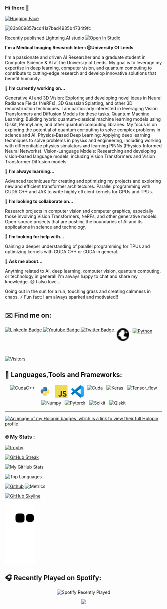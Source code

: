 ### Hi there 👋

[![Hugging Face](https://camo.githubusercontent.com/56f59d91f3ec9de0688a577ce5e0c70b8533fcd6c782204b9a689dd661602e53/68747470733a2f2f68756767696e67666163652e636f2f66726f6e742f6173736574732f686f6d65706167652f687567732e737667)](https://huggingface.co/Ryukijano)

![83b809857acd41a7bad4935b4734f9fc](https://github.com/Ryukijano/Ryukijano/assets/36641583/2077905f-4ece-4e32-b791-ccb425bfc34c)
  

Recently published Lightning.AI studio 
<a target="_blank" href="https://lightning.ai/ryukijano/studios/conv2dlstm-implementation">
  <img src="https://pl-bolts-doc-images.s3.us-east-2.amazonaws.com/app-2/studio-badge.svg" alt="Open In Studio"/>
</a>

 **I'm a Medical Imaging Research Intern @University Of Leeds**

I'm a passionate and driven AI Researcher and a graduate student in Computer Science & AI at the University of Leeds. My goal is to leverage my expertise in deep learning, computer vision, and quantum computing to contribute to cutting-edge research and develop innovative solutions that benefit humanity.

**🔭 I’m currently working on...**

Generative AI and 3D Vision: Exploring and developing novel ideas in Neural Radiance Fields (NeRFs), 3D Gaussian Splatting, and other 3D reconstruction techniques. I am particularly interested in leveraging Vision Transformers and Diffusion Models for these tasks.
Quantum Machine Learning: Building hybrid quantum-classical machine learning models using Qiskit, PennyLane, and other quantum computing libraries. My focus is on exploring the potential of quantum computing to solve complex problems in science and AI.
Physics-Based Deep Learning: Applying deep learning techniques to solve problems in physics and engineering, including working with differentiable physics simulators and learning PINNs (Physics-Informed Neural Networks).
Vision-Language Models: Researching and developing vision-based language models, including Vision Transformers and Vision Transformer Diffusion models.

**🌱 I’m always  learning...**

Advanced techniques for creating and optimizing my projects and exploring new and efficient transformer architectures.
Parallel programming with CUDA C++ and JAX to write highly efficient kernels for GPUs and TPUs.

**👯 I’m looking to collaborate on...**

Research projects in computer vision and computer graphics, especially those involving Vision Transformers, NeRFs, and other generative models.
Open-source projects that are pushing the boundaries of AI and its applications in science and technology.

**🤔 I’m looking for help with...**

Gaining a deeper understanding of parallel programming for TPUs and optimizing kernels with CUDA C++ or CUDA in general.

**💬 Ask me about...**

Anything related to AI, deep learning, computer vision, quantum computing, or technology in general! I'm always happy to chat and share my knowledge.
😄 I also love...

Going out in the sun for a run, touching grass and creating calmness in chaos.
⚡ Fun fact: I am always sparked and motivated!!
## ✉️ Find me on:

<p align="center">

<div id="badges">
  <a href = "https://www.linkedin.com/in/gyanateet-dutta-386215192/">
  <img src="https://img.shields.io/badge/LinkedIn-blue?style=for-the-badge&logo=linkedin&logoColor=white" alt="LinkedIn Badge"/>
  </a>
   <a href="https://www.youtube.com/channel/UCf1XZKm0A_LoZj6Y22fIfcg">
    <img src="https://img.shields.io/badge/YouTube-red?style=for-the-badge&logo=youtube&logoColor=white" alt="Youtube Badge"/>
  </a>
    <a href="https://twitter.com/gyanateet">
    <img src="https://img.shields.io/badge/Twitter-blue?style=for-the-badge&logo=twitter&logoColor=white" alt="Twitter Badge"/>
  </a>
 <a href="https://ryukijano.github.io./" target="_blank" rel="noopener noreferrer"> <img src="https://raw.githubusercontent.com/iconic/open-iconic/master/svg/globe.svg" alt="Python" height="40" style="vertical-align:top; margin:4px"> </a>
 <a href="mailto:gyanateet@gmail.com"> <img src="https://cdn.jsdelivr.net/npm/simple-icons@v3/icons/gmail.svg" alt="Python" height="40" style="vertical-align:top; margin:4px"></a>
</p>

<br />

[![Visitors](https://komarev.com/ghpvc/?username=Ryukijano)](<img src="https://komarev.com/ghpvc/?username=Ryukijano&style=flat-square&color=blue" alt=""/>)

## 🧰 Languages,Tools and Frameworks:
<p align="center">
<img src="https://raw.githubusercontent.com/kriegalex/vscode-cuda/master/images/cudaIcon.png" alt="CudaC++" height="40" style="vertical-align:top; margin:4px">
<img src="https://raw.githubusercontent.com/github/explore/80688e429a7d4ef2fca1e82350fe8e3517d3494d/topics/python/python.png" alt="Python" height="40" style="vertical-align:top; margin:4px">
<img src="https://raw.githubusercontent.com/github/explore/80688e429a7d4ef2fca1e82350fe8e3517d3494d/topics/javascript/javascript.png" alt="Javascript" height="40" style="vertical-align:top; margin:4px">
<img src="https://raw.githubusercontent.com/github/explore/80688e429a7d4ef2fca1e82350fe8e3517d3494d/topics/visual-studio-code/visual-studio-code.png" alt="VS Code" height="40" style="vertical-align:top; margin:4px">
<img src="https://github.com/valohai/ml-logos/blob/master/cuda.svg" alt="Cuda" height="40" style="vertical-align:top; margin:4px">
<img src="https://github.com/valohai/ml-logos/blob/master/keras.svg" alt="Keras" height="40" style="vertical-align:top; margin:4px">
<img src="https://github.com/valohai/ml-logos/blob/master/tensorflow-tf.svg" alt="Tensor_flow" height="40" style="vertical-align:top; margin:4px">
<img src="https://github.com/valohai/ml-logos/blob/master/numpy-logo.svg" alt="Numpy" height="40" style="vertical-align:top; margin:4px">
<img src="https://github.com/valohai/ml-logos/blob/master/pytorch.svg" alt="Pytorch" height="40" style="vertical-align:top; margin:4px">
<img src="https://github.com/valohai/ml-logos/blob/master/scikit-learn.svg" alt="Scikit" height="40" style="vertical-align:top; margin:4px">
<img src="https://yt3.ggpht.com/ytc/AKedOLQLiGgNVoKuP0OOmK2l0YqdKuAHFkPqlKtPoOe63w=s900-c-k-c0x00ffffff-no-rj" alt="Qiskit" height="40" style="vertical-align:top; margin:4px">



</p>

---

[![An image of my Holopin badges, which is a link to view their full Holopin profile](https://holopin.me/ryukijano)](https://holopin.io/ryukijano)

### :fire: My Stats :
[![trophy](https://github-profile-trophy.vercel.app/?username=Ryukijano&theme=onedark)](https://github.com/ryo-ma/github-profile-trophy)

[![GitHub Streak](http://github-readme-streak-stats.herokuapp.com?user=Ryukijano&theme=dark&background=000000)](https://git.io/streak-stats)

![My GitHub Stats](https://github-readme-stats.vercel.app/api/?username=Ryukijano&count_private=true&theme=tokyonight&show_icons=true)

![Top Languages](https://github-readme-stats.vercel.app/api/top-langs/?username=Ryukijano&langs_count=5&theme=tokyonight)

[![Github](https://img.shields.io/github/followers/Ryukijano?label=Follow&style=social)](https://github.com/Ryukijano)
![Metrics](https://metrics.lecoq.io/Ryukijano?template=classic&languages=1&achievements=1&base.indepth=false)

[![GitHub Skyline](https://img.shields.io/badge/Skyline-View-blue)](https://skyline.github.com/Ryukijano/2024)

![snake svg](https://github.com/Ryukijano/Ryukijano/blob/output/github-contribution-grid-snake.svg)

## 🎧 Recently Played on Spotify:
<!-- Spotify Recently Played Tracks -->
<p align="center">
  <img src="https://spotify-recently-played-readme.vercel.app/api?user=YOUR_SPOTIFY_USER_ID" alt="Spotify Recently Played" />
</p>

<p align="center">
     <img src="https://capsule-render.vercel.app/api?type=waving&color=gradient&height=100&section=footer"/>
</p>

